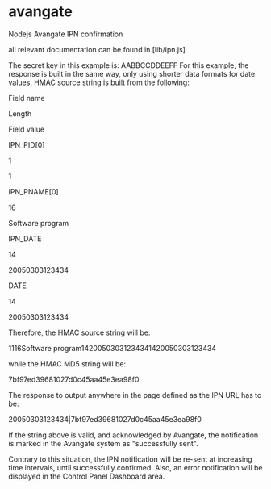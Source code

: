 avangate
========

Nodejs Avangate IPN confirmation

all relevant documentation can be found in [lib/ipn.js]



The secret key in this example is: AABBCCDDEEFF
For this example, the response is built in the same way, only using shorter data formats for date values. 
HMAC source string is built from the following:

Field name

Length

Field value

IPN_PID[0]

1

1

IPN_PNAME[0]

16

Software program

IPN_DATE

14

20050303123434

DATE

14

20050303123434

Therefore, the HMAC source string will be:

1116Software program14200503031234341420050303123434

while the HMAC MD5 string will be:

7bf97ed39681027d0c45aa45e3ea98f0

The response to output anywhere in the page defined as the IPN URL has to be:

<EPAYMENT>20050303123434|7bf97ed39681027d0c45aa45e3ea98f0</EPAYMENT>

If the string above is valid, and acknowledged by Avangate, the notification is marked in the Avangate system as "successfully sent".

Contrary to this situation, the IPN notification will be re-sent at increasing time intervals, until successfully confirmed. Also, an error notification will be displayed in the Control Panel Dashboard area.

